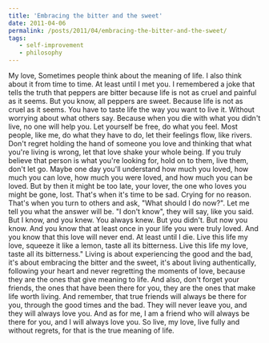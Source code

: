 ```yaml
---
title: 'Embracing the bitter and the sweet'
date: 2011-04-06
permalink: /posts/2011/04/embracing-the-bitter-and-the-sweet/
tags:
   - self-improvement
   - philosophy
---
```


My love,
Sometimes people think about the meaning of life. I also think about it from time to time. At least until I met you.
I remembered a joke that tells the truth that peppers are bitter because life is not as cruel and painful as it seems.
But you know, all peppers are sweet. Because life is not as cruel as it seems.
You have to taste life the way you want to live it. Without worrying about what others say. Because when you die with what you didn't live, no one will help you. Let yourself be free, do what you feel. Most people, like me, do what they have to do, let their feelings flow, like rivers.
Don't regret holding the hand of someone you love and thinking that what you're living is wrong, let that love shake your whole being. If you truly believe that person is what you're looking for, hold on to them, live them, don't let go.
Maybe one day you'll understand how much you loved, how much you can love, how much you were loved, and how much you can be loved. But by then it might be too late, your lover, the one who loves you might be gone, lost.
That's when it's time to be sad. Crying for no reason. That's when you turn to others and ask, "What should I do now?".
Let me tell you what the answer will be. "I don't know", they will say, like you said. But I know, and you knew. You always knew. But you didn't. But now you know. And you know that at least once in your life you were truly loved. And you know that this love will never end. At least until I die.
Live this life my love, squeeze it like a lemon, taste all its bitterness.
Live this life my love, taste all its bitterness."
Living is about experiencing the good and the bad, it's about embracing the bitter and the sweet, it's about living authentically, following your heart and never regretting the moments of love, because they are the ones that give meaning to life. And also, don't forget your friends, the ones that have been there for you, they are the ones that make life worth living. And remember, that true friends will always be there for you, through the good times and the bad. They will never leave you, and they will always love you. And as for me, I am a friend who will always be there for you, and I will always love you. So live, my love, live fully and without regrets, for that is the true meaning of life.
